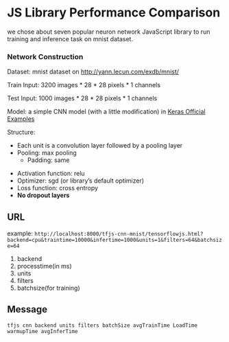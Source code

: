 #  JS Library Performance Comparison

we chose about seven popular neuron network JavaScript library to run training and inference task on mnist dataset.

### Network Construction

Dataset: mnist dataset on http://yann.lecun.com/exdb/mnist/

Train Input: 3200 images * 28 * 28 pixels * 1 channels

Test Input: 1000 images * 28 * 28 pixels * 1 channels

Model: a simple CNN model (with a little modification) in [Keras Official Examples](https://github.com/keras-team/keras/blob/master/examples/mnist_mlp.py)

Structure: 

* Each unit is a convolution layer followed by a pooling layer
* Pooling: max pooling
  * Padding: same

- Activation function: relu
- Optimizer: sgd (or library’s default optimizer)
- Loss function: cross entropy 
- **No dropout layers**

## URL

example: `http://localhost:8000/tfjs-cnn-mnist/tensorflowjs.html?backend=cpu&traintime=10000&infertime=1000&units=1&filters=64&batchsize=64`

1. backend
2. processtime(in ms)
3. units
4. filters
5. batchsize(for training)

## Message

`tfjs cnn backend units filters batchSize avgTrainTime LoadTime warmupTime avgInferTime`